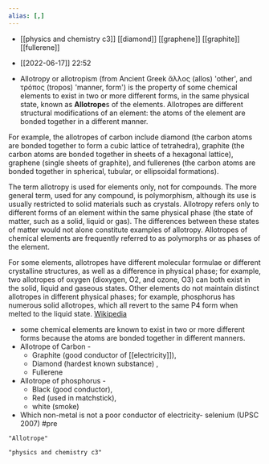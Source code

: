 ```yaml
---
alias: [,]
---
```

- [[physics and chemistry c3]] [[diamond]] [[graphene]] [[graphite]] [[fullerene]]

- [[2022-06-17]] 22:52
- Allotropy or allotropism (from Ancient Greek  ἄλλος (allos) 'other', and  τρόπος (tropos) 'manner, form') is the property of some chemical elements to exist in two or more different forms, in the same physical state, known as **Allotrope**s of the elements. Allotropes are different structural modifications of an element: the atoms of the element are bonded together in a different manner.

For example, the allotropes of carbon include diamond (the carbon atoms are bonded together to form a cubic lattice of tetrahedra), graphite (the carbon atoms are bonded together in sheets of a hexagonal lattice), graphene (single sheets of graphite), and fullerenes (the carbon atoms are bonded together in spherical, tubular, or ellipsoidal formations).

The term allotropy is used for elements only, not for compounds. The more general term, used for any compound, is polymorphism, although its use is usually restricted to solid materials such as crystals. Allotropy refers only to different forms of an element within the same physical phase (the state of matter, such as a solid, liquid or gas). The differences between these states of matter would not alone constitute examples of allotropy. Allotropes of chemical elements are frequently referred to as polymorphs or  as phases of the element. 

For some elements, allotropes have different molecular formulae or different crystalline structures, as well as a difference in physical phase; for example, two allotropes of oxygen (dioxygen, O2, and ozone, O3) can both exist in the solid, liquid and gaseous states. Other elements do not maintain distinct allotropes in different physical phases; for example, phosphorus has numerous solid allotropes, which all revert to the same P4 form when melted to the liquid state.
[Wikipedia](https://en.wikipedia.org/wiki/Allotropy)

- some chemical elements are known to exist in two or more different forms because the atoms are bonded together in different manners.
- Allotrope of Carbon -
	- Graphite (good conductor of [[electricity]]),
	- Diamond (hardest known substance) ,
	- Fullerene
- Allotrope of phosphorus -
	- Black (good conductor),
	- Red (used in matchstick),
	- white (smoke)
- Which non-metal is not a poor conductor of electricity- selenium (UPSC 2007) #pre 

```query 2021-10-19 16:27
"Allotrope"
```

```query
"physics and chemistry c3"
```
